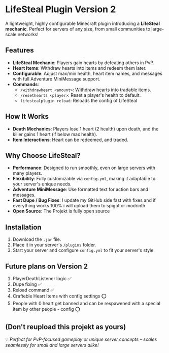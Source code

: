 # LifeSteal Plugin Version 2

A lightweight, highly configurable Minecraft plugin introducing a **LifeSteal mechanic**. Perfect for servers of any size, from small communities to large-scale networks!

## Features
- **LifeSteal Mechanic**: Players gain hearts by defeating others in PvP.
- **Heart Items**: Withdraw hearts into items and redeem them later.
- **Configurable**: Adjust max/min health, heart item names, and messages with full Adventure MiniMessage support.
- **Commands**:
  - `/withdrawheart <amount>`: Withdraw hearts into tradable items.
  - `/resethearts <player>`: Reset a player's health to default.
  - `lifestealplugin reload`: Reloads the config of LifeSteal

## How It Works
- **Death Mechanics**: Players lose 1 heart (2 health) upon death, and the killer gains 1 heart (if below max health).
- **Item Interactions**: Heart can be redeemed, and traded.

## Why Choose LifeSteal?
- **Performance**: Designed to run smoothly, even on large servers with many players.
- **Flexibility**: Fully customizable via `config.yml`, making it adaptable to your server's unique needs.
- **Adventure MiniMessage**: Use formatted text for action bars and messages.
- **Fast Dupe / Bug Fixes**: I update my GitHub side fast with fixes and if everything works 100% i will upload them to spigot or modrinth
- **Open Source**: The Projekt is fully open source 

## Installation
1. Download the `.jar` file.
2. Place it in your server's `/plugins` folder.
3. Start your server and configure `config.yml` to fit your server's style.


## Future plans on Version 2

1. PlayerDeathListener logic ✅
2. Dupe fixing ✅
3. Reload command ✅
4. Crafteble Heart Items with config settings ⭕
5. People with 0 heart get banned and can be respawened with a special item
   by other people - config ⭕


(Don't reupload this projekt as yours)
---

💡 *Perfect for PvP-focused gameplay or unique server concepts – scales seamlessly for small and large servers alike!*
